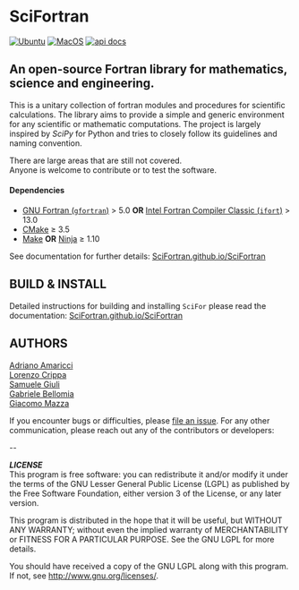 # SciFortran

[![Ubuntu](https://img.shields.io/github/actions/workflow/status/QcmPlab/SciFortran/Ubuntu_Scheduled.yml?label=Ubuntu&logo=ubuntu&style=flat-square)](https://github.com/SciFortran/SciFortran/actions/workflows/Scheduled.yml) 
[![MacOS](https://img.shields.io/github/actions/workflow/status/QcmPlab/SciFortran/MacOS_Scheduled.yml?label=macOS&logo=apple&style=flat-square)](https://github.com/SciFortran/SciFortran/actions/workflows/Scheduled.yml) 
[![api docs](https://img.shields.io/static/v1?label=API&message=documentation&color=734f96&logo=read-the-docs&logoColor=white&style=flat-square)](https://SciFortran.github.io/SciFortran)


## An open-source Fortran library for mathematics, science and engineering.

This is a unitary collection of fortran modules and procedures for scientific calculations. The library aims to provide a simple and generic environment for any scientific or mathematic computations. The project is largely inspired by *SciPy* for Python and tries to closely follow its guidelines and naming convention. 

There are large areas that are still not covered.  
Anyone is welcome to contribute or to test the software. 

#### Dependencies

* [GNU Fortran (`gfortran`)](https://gcc.gnu.org/fortran/) > 5.0 **OR** [Intel Fortran Compiler Classic (`ifort`)](https://www.intel.com/content/www/us/en/developer/tools/oneapi/fortran-compiler.html)  > 13.0
* [CMake](https://cmake.org/) ≥ 3.5 
* [Make](https://www.gnu.org/software/make/) **OR** [Ninja](https://ninja-build.org/) ≥ 1.10 

See documentation for further details:
[SciFortran.github.io/SciFortran](https://SciFortran.github.io/SciFortran/scifor_documentation/01_dependencies.html)


## BUILD & INSTALL 

Detailed instructions for building and installing `SciFor` please read the documentation:
[SciFortran.github.io/SciFortran](https://SciFortran.github.io/SciFortran/scifor_documentation/02_installation.html)



## AUTHORS
[Adriano Amaricci](https://github.com/aamaricci)  
[Lorenzo Crippa](https://github.com/lcrippa)  
[Samuele Giuli](https://github.com/SamueleGiuli)  
[Gabriele Bellomia](https://github.com/beddalumia)  
[Giacomo Mazza](https://github.com/GiacMazza)


If you encounter bugs or difficulties, please [file an issue](https://github.com/SciFortran/SciFortran/issues/new/choose). For any other communication, please reach out any of the contributors or developers:         


--

***LICENSE***  
This program is free software: you can redistribute it and/or modify
it under the terms of the GNU Lesser General Public License (LGPL) as published by
the Free Software Foundation, either version 3 of the License, or any later version.

This program is distributed in the hope that it will be useful,
but WITHOUT ANY WARRANTY; without even the implied warranty of
MERCHANTABILITY or FITNESS FOR A PARTICULAR PURPOSE.  See the
GNU LGPL for more details.

You should have received a copy of the GNU LGPL along with this program.  If not, see <http://www.gnu.org/licenses/>.

